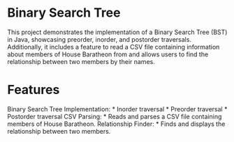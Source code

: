 # Binary Search Tree 

This project demonstrates the implementation of a Binary Search Tree (BST) in Java, showcasing preorder, inorder, and postorder traversals. Additionally, it includes a feature to read a CSV file containing information about members of House Baratheon from and allows users to find the relationship between two members by their names.

# Features

Binary Search Tree Implementation:
    * Inorder traversal
    * Preorder traversal
    * Postorder traversal
CSV Parsing:
    * Reads and parses a CSV file containing members of House Baratheon.
Relationship Finder:
    * Finds and displays the relationship between two members.
